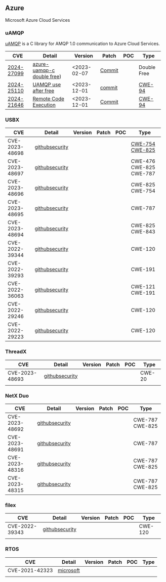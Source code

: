 ## Azure 

Microsoft Azure Cloud Services


### uAMQP

[uAMQP](https://github.com/Azure/azure-uamqp-c) is a C library for AMQP 1.0 communication to Azure Cloud Services.

| CVE                                                          | Detail                                                       | Version     | Patch                                                        | POC  | Type                                                     |
| ------------------------------------------------------------ | ------------------------------------------------------------ | ----------- | ------------------------------------------------------------ | ---- | -------------------------------------------------------- |
| [2024-27099](https://cve.mitre.org/cgi-bin/cvename.cgi?name=CVE-2024-27099) | [azure-uamqp-c double free](https://github.com/Azure/azure-uamqp-c/security/advisories/GHSA-6rh4-fj44-v4jj)) | <2023-02-07 | [Commit](https://github.com/espressif/esp-idf/commit/d98d1e) |      | Double Free                                              |
| [2024-25110](https://www.cve.org/CVERecord?id=CVE-2024-25110) | [UAMQP use after free](https://github.com/Azure/azure-uamqp-c/security/advisories/GHSA-c646-4whf-r67v) | <2023-12-01 | [commit](https://github.com/Azure/azure-uamqp-c/commit/30865c9ccedaa32ddb036e87a8ebb52c3f18f695) |      | [CWE-94](https://cwe.mitre.org/data/definitions/94.html) |
| [2024-21646]()                                               | [Remote Code Execution](https://github.com/Azure/azure-uamqp-c/security/advisories/GHSA-j29m-p99g-7hpv) | <2023-12-01 | [Commit](https://github.com/Azure/azure-uamqp-c/commit/12ddb3a31a5a97f55b06fa5d74c59a1d84ad78fe) |      | [CWE-94](https://cwe.mitre.org/data/definitions/94.html) |

### USBX

| CVE            | Detail                                                       | Version | Patch | POC  | Type                                                         |
| -------------- | ------------------------------------------------------------ | ------- | ----- | ---- | ------------------------------------------------------------ |
| CVE-2023-48698 | [githubsecurity](https://github.com/eclipse-threadx/usbx/security/advisories/GHSA-grhp-f66q-x857) |         |       |      | [CWE-754](https://github.com/advisories?query=cwe%3A754) [CWE-825](https://github.com/advisories?query=cwe%3A825) |
| CVE-2023-48697 | [githubsecurity](https://github.com/eclipse-threadx/usbx/security/advisories/GHSA-p2p9-wp2q-wjv4) |         |       |      | CWE-476 CWE-825 CWE-787                                      |
| CVE-2023-48696 | [githubsecurity](https://github.com/eclipse-threadx/usbx/security/advisories/GHSA-h733-98hq-f884) |         |       |      | CWE-825 CWE-754                                              |
| CVE-2023-48695 | [githubsecurity](https://github.com/eclipse-threadx/usbx/security/advisories/GHSA-mwj9-rpph-v8wc) |         |       |      | CWE-787                                                      |
| CVE-2023-48694 | [githubsecurity](https://github.com/eclipse-threadx/usbx/security/advisories/GHSA-qjw8-7w86-44qj) |         |       |      | CWE-825 CWE-843                                              |
| CVE-2022-39344 | [githubsecurity](https://github.com/eclipse-threadx/usbx/security/advisories/GHSA-m9p8-xrp7-vvqp) |         |       |      | CWE-120                                                      |
| CVE-2022-39293 | [githubsecurity](https://github.com/eclipse-threadx/usbx/security/advisories/GHSA-gg76-h537-xq48) |         |       |      | CWE-191                                                      |
| CVE-2022-36063 | [githubsecurity](https://github.com/eclipse-threadx/usbx/security/advisories/GHSA-chpp-5fv9-6368) |         |       |      | CWE-121 CWE-191                                              |
| CVE-2022-29246 | [githubsecurity](https://github.com/eclipse-threadx/usbx/security/advisories/GHSA-hh5p-x584-j8hv) |         |       |      | CWE-120                                                      |
| CVE-2022-29223 | [githubsecurity](https://github.com/eclipse-threadx/usbx/security/advisories/GHSA-2qc5-385m-x862) |         |       |      | CWE-120                                                      |

### ThreadX 

| CVE            | Detail                                                       | Version | Patch | POC  | Type   |
| -------------- | ------------------------------------------------------------ | ------- | ----- | ---- | ------ |
| CVE-2023-48693 | [githubsecurity](https://github.com/eclipse-threadx/threadx/security/advisories/GHSA-p7w6-62rq-vrf9) |         |       |      | CWE-20 |
|                |                                                              |         |       |      |        |

### NetX Duo

| CVE            | Detail                                                       | Version | Patch | POC  | Type            |
| -------------- | ------------------------------------------------------------ | ------- | ----- | ---- | --------------- |
| CVE-2023-48692 | [githubsecurity](https://github.com/eclipse-threadx/netxduo/security/advisories/GHSA-m2rx-243p-9w64) |         |       |      | CWE-787 CWE-825 |
| CVE-2023-48691 | [githubsecurity](https://github.com/eclipse-threadx/netxduo/security/advisories/GHSA-fwmg-rj6g-w99p) |         |       |      | CWE-787         |
| CVE-2023-48316 | [githubsecurity](https://github.com/eclipse-threadx/netxduo/security/advisories/GHSA-3cmf-r288-xhwq) |         |       |      | CWE-787 CWE-825 |
| CVE-2023-48315 | [githubsecurity](https://github.com/eclipse-threadx/netxduo/security/advisories/GHSA-rj6h-jjg2-7gf3) |         |       |      | CWE-787 CWE-825 |

### filex

| CVE            | Detail                                                       | Version | Patch | POC  | Type    |
| -------------- | ------------------------------------------------------------ | ------- | ----- | ---- | ------- |
| CVE-2022-39343 | [githubsecurity](https://github.com/azure-rtos/filex/security/advisories/GHSA-8jqf-wjhq-4w9f) |         |       |      | CWE-120 |
|                |                                                              |         |       |      |         |

### RTOS

| CVE            | Detail                                                       | Version | Patch | POC  | Type |
| -------------- | ------------------------------------------------------------ | ------- | ----- | ---- | ---- |
| CVE-2021-42323 | [microsoft](https://msrc.microsoft.com/update-guide/en-US/advisory/CVE-2021-42323) |         |       |      |      |
|                |                                                              |         |       |      |      |

